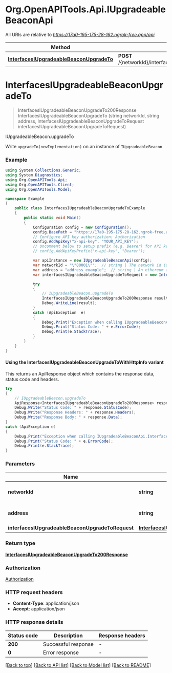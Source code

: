 # Org.OpenAPITools.Api.IUpgradeableBeaconApi

All URIs are relative to *https://17a0-195-175-28-162.ngrok-free.app/api*

| Method | HTTP request | Description |
|--------|--------------|-------------|
| [**InterfacesIUpgradeableBeaconUpgradeTo**](IUpgradeableBeaconApi.md#interfacesiupgradeablebeaconupgradeto) | **POST** /{networkId}/interface/IUpgradeableBeacon/write/{address}/upgradeTo | IUpgradeableBeacon.upgradeTo |

<a id="interfacesiupgradeablebeaconupgradeto"></a>
# **InterfacesIUpgradeableBeaconUpgradeTo**
> InterfacesIUpgradeableBeaconUpgradeTo200Response InterfacesIUpgradeableBeaconUpgradeTo (string networkId, string address, InterfacesIUpgradeableBeaconUpgradeToRequest interfacesIUpgradeableBeaconUpgradeToRequest)

IUpgradeableBeacon.upgradeTo

Write `upgradeTo(newImplementation)` on an instance of `IUpgradeableBeacon`

### Example
```csharp
using System.Collections.Generic;
using System.Diagnostics;
using Org.OpenAPITools.Api;
using Org.OpenAPITools.Client;
using Org.OpenAPITools.Model;

namespace Example
{
    public class InterfacesIUpgradeableBeaconUpgradeToExample
    {
        public static void Main()
        {
            Configuration config = new Configuration();
            config.BasePath = "https://17a0-195-175-28-162.ngrok-free.app/api";
            // Configure API key authorization: Authorization
            config.AddApiKey("x-api-key", "YOUR_API_KEY");
            // Uncomment below to setup prefix (e.g. Bearer) for API key, if needed
            // config.AddApiKeyPrefix("x-api-key", "Bearer");

            var apiInstance = new IUpgradeableBeaconApi(config);
            var networkId = "\"80001\"";  // string | The network id (default to "80001")
            var address = "address_example";  // string | An ethereum address
            var interfacesIUpgradeableBeaconUpgradeToRequest = new InterfacesIUpgradeableBeaconUpgradeToRequest(); // InterfacesIUpgradeableBeaconUpgradeToRequest | 

            try
            {
                // IUpgradeableBeacon.upgradeTo
                InterfacesIUpgradeableBeaconUpgradeTo200Response result = apiInstance.InterfacesIUpgradeableBeaconUpgradeTo(networkId, address, interfacesIUpgradeableBeaconUpgradeToRequest);
                Debug.WriteLine(result);
            }
            catch (ApiException  e)
            {
                Debug.Print("Exception when calling IUpgradeableBeaconApi.InterfacesIUpgradeableBeaconUpgradeTo: " + e.Message);
                Debug.Print("Status Code: " + e.ErrorCode);
                Debug.Print(e.StackTrace);
            }
        }
    }
}
```

#### Using the InterfacesIUpgradeableBeaconUpgradeToWithHttpInfo variant
This returns an ApiResponse object which contains the response data, status code and headers.

```csharp
try
{
    // IUpgradeableBeacon.upgradeTo
    ApiResponse<InterfacesIUpgradeableBeaconUpgradeTo200Response> response = apiInstance.InterfacesIUpgradeableBeaconUpgradeToWithHttpInfo(networkId, address, interfacesIUpgradeableBeaconUpgradeToRequest);
    Debug.Write("Status Code: " + response.StatusCode);
    Debug.Write("Response Headers: " + response.Headers);
    Debug.Write("Response Body: " + response.Data);
}
catch (ApiException e)
{
    Debug.Print("Exception when calling IUpgradeableBeaconApi.InterfacesIUpgradeableBeaconUpgradeToWithHttpInfo: " + e.Message);
    Debug.Print("Status Code: " + e.ErrorCode);
    Debug.Print(e.StackTrace);
}
```

### Parameters

| Name | Type | Description | Notes |
|------|------|-------------|-------|
| **networkId** | **string** | The network id | [default to &quot;80001&quot;] |
| **address** | **string** | An ethereum address |  |
| **interfacesIUpgradeableBeaconUpgradeToRequest** | [**InterfacesIUpgradeableBeaconUpgradeToRequest**](InterfacesIUpgradeableBeaconUpgradeToRequest.md) |  |  |

### Return type

[**InterfacesIUpgradeableBeaconUpgradeTo200Response**](InterfacesIUpgradeableBeaconUpgradeTo200Response.md)

### Authorization

[Authorization](../README.md#Authorization)

### HTTP request headers

 - **Content-Type**: application/json
 - **Accept**: application/json


### HTTP response details
| Status code | Description | Response headers |
|-------------|-------------|------------------|
| **200** | Successful response |  -  |
| **0** | Error response |  -  |

[[Back to top]](#) [[Back to API list]](../README.md#documentation-for-api-endpoints) [[Back to Model list]](../README.md#documentation-for-models) [[Back to README]](../README.md)

